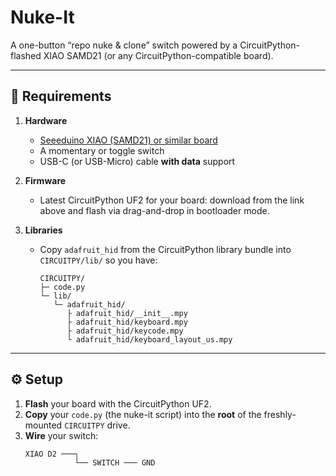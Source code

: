 # Nuke-It

A one-button “repo nuke & clone” switch powered by a CircuitPython-flashed XIAO SAMD21 (or any CircuitPython-compatible board).

---

## 🔧 Requirements

1. **Hardware**  
   - [Seeeduino XIAO (SAMD21) or similar board](https://circuitpython.org/board/seeeduino_xiao/)  
   - A momentary or toggle switch  
   - USB-C (or USB-Micro) cable **with data** support  

2. **Firmware**  
   - Latest CircuitPython UF2 for your board: download from the link above and flash via drag-and-drop in bootloader mode.

3. **Libraries**  
   - Copy `adafruit_hid` from the CircuitPython library bundle into `CIRCUITPY/lib/` so you have:
     ```
     CIRCUITPY/
     ├─ code.py
     └─ lib/
        └─ adafruit_hid/
           ├ adafruit_hid/__init__.mpy
           ├ adafruit_hid/keyboard.mpy
           ├ adafruit_hid/keycode.mpy
           └ adafruit_hid/keyboard_layout_us.mpy
     ```

---

## ⚙️ Setup

1. **Flash** your board with the CircuitPython UF2.  
2. **Copy** your `code.py` (the nuke-it script) into the **root** of the freshly-mounted `CIRCUITPY` drive.  
3. **Wire** your switch:
   ```txt
   XIAO D2 ───┐
              └── SWITCH ─── GND
